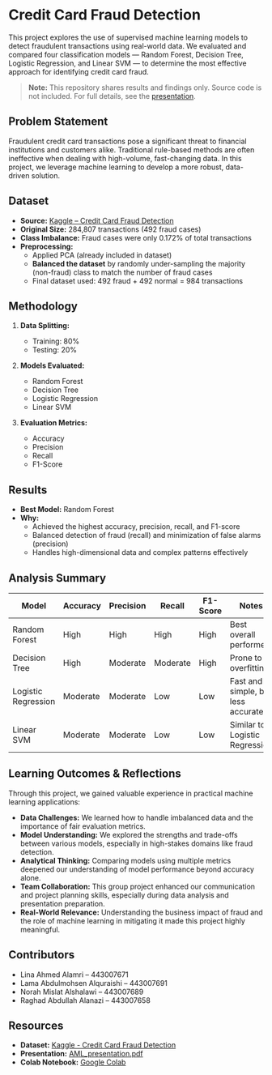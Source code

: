 
# Credit Card Fraud Detection

This project explores the use of supervised machine learning models to detect fraudulent transactions using real-world data. We evaluated and compared four classification models — Random Forest, Decision Tree, Logistic Regression, and Linear SVM — to determine the most effective approach for identifying credit card fraud.

> **Note:** This repository shares results and findings only. Source code is not included. For full details, see the [presentation](AML_presentation.pdf).

## Problem Statement

Fraudulent credit card transactions pose a significant threat to financial institutions and customers alike. Traditional rule-based methods are often ineffective when dealing with high-volume, fast-changing data. In this project, we leverage machine learning to develop a more robust, data-driven solution.

## Dataset

- **Source:** [Kaggle – Credit Card Fraud Detection](https://www.kaggle.com/mlg-ulb/creditcardfraud)
- **Original Size:** 284,807 transactions (492 fraud cases)
- **Class Imbalance:** Fraud cases were only 0.172% of total transactions
- **Preprocessing:**
  - Applied PCA (already included in dataset)
  - **Balanced the dataset** by randomly under-sampling the majority (non-fraud) class to match the number of fraud cases
  - Final dataset used: 492 fraud + 492 normal = 984 transactions

## Methodology

1. **Data Splitting:**  
   - Training: 80%  
   - Testing: 20%

2. **Models Evaluated:**
   - Random Forest
   - Decision Tree
   - Logistic Regression
   - Linear SVM

3. **Evaluation Metrics:**
   - Accuracy
   - Precision
   - Recall
   - F1-Score

## Results

- **Best Model:** Random Forest
- **Why:** 
  - Achieved the highest accuracy, precision, recall, and F1-score
  - Balanced detection of fraud (recall) and minimization of false alarms (precision)
  - Handles high-dimensional data and complex patterns effectively

## Analysis Summary

| Model              | Accuracy | Precision | Recall | F1-Score | Notes                              |
|-------------------|----------|-----------|--------|----------|------------------------------------|
| Random Forest      | High     | High      | High   | High     | Best overall performer             |
| Decision Tree      | High     | Moderate  | Moderate | High   | Prone to overfitting               |
| Logistic Regression| Moderate | Moderate  | Low    | Low      | Fast and simple, but less accurate |
| Linear SVM         | Moderate | Moderate  | Low    | Low      | Similar to Logistic Regression     |

## Learning Outcomes & Reflections

Through this project, we gained valuable experience in practical machine learning applications:

- **Data Challenges:** We learned how to handle imbalanced data and the importance of fair evaluation metrics.
- **Model Understanding:** We explored the strengths and trade-offs between various models, especially in high-stakes domains like fraud detection.
- **Analytical Thinking:** Comparing models using multiple metrics deepened our understanding of model performance beyond accuracy alone.
- **Team Collaboration:** This group project enhanced our communication and project planning skills, especially during data analysis and presentation preparation.
- **Real-World Relevance:** Understanding the business impact of fraud and the role of machine learning in mitigating it made this project highly meaningful.

## Contributors

- Lina Ahmed Alamri – 443007671  
- Lama Abdulmohsen Alquraishi – 443007691  
- Norah Mislat Alshalawi – 443007689  
- Raghad Abdullah Alanazi – 443007658

## Resources

- **Dataset:** [Kaggle - Credit Card Fraud Detection](https://www.kaggle.com/mlg-ulb/creditcardfraud)  
- **Presentation:** [AML_presentation.pdf](AML_presentation.pdf)  
- **Colab Notebook:** [Google Colab](https://colab.research.google.com/drive/12EsqYHfzYgZaUUWLNTWTroR_oQEXhc56?usp=sharing)
